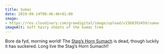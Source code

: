 ```yaml
---
title: Sumac
date: 2019-09-14T08:46:46+01:00
image: 
- https://res.cloudinary.com/growdigital/image/upload/v1568393459/sumac-D3804C21.jpg
imageAlt: Soft hairy shoots of the Sumac tree
---
```


Bore da fyd, morning world! The [Stag’s Horn Sumach](https://pfaf.org/user/plant.aspx?LatinName=Rhus+typhina) is dead, though luckily it has suckered. Long live the Stag’s Horn Sumach!! 
